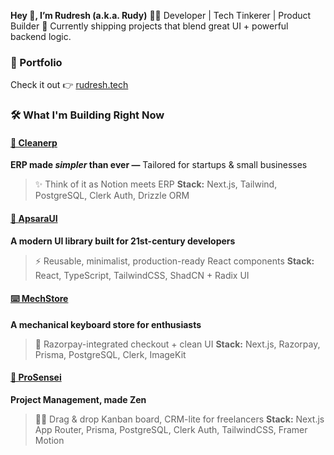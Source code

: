 **Hey 👋, I’m Rudresh (a.k.a. Rudy)**
👨‍💻 Developer | Tech Tinkerer | Product Builder
🚀 Currently shipping projects that blend great UI + powerful backend logic.

### 🔗 Portfolio

Check it out 👉 [rudresh.tech](https://www.rudresh.tech/)

### 🛠️ What I'm Building Right Now

#### [🧼 Cleanerp](https://cleanerp.vercel.app/)

**ERP made *simpler* than ever —** Tailored for startups & small businesses

> ✨ Think of it as Notion meets ERP
> **Stack:** Next.js, Tailwind, PostgreSQL, Clerk Auth, Drizzle ORM

#### [🧰 ApsaraUI](https://apsaraui.vercel.app/)

**A modern UI library built for 21st-century developers**

> ⚡ Reusable, minimalist, production-ready React components
> **Stack:** React, TypeScript, TailwindCSS, ShadCN + Radix UI



#### [⌨️ MechStore](https://mech.vercel.app/)

**A mechanical keyboard store for enthusiasts**

> 🛒 Razorpay-integrated checkout + clean UI
> **Stack:** Next.js, Razorpay, Prisma, PostgreSQL, Clerk, ImageKit


#### [📁 ProSensei](https://prosensei.vercel.app/)

**Project Management, made Zen**

> 🧘‍♂️ Drag & drop Kanban board, CRM-lite for freelancers
> **Stack:** Next.js App Router, Prisma, PostgreSQL, Clerk Auth, TailwindCSS, Framer Motion
